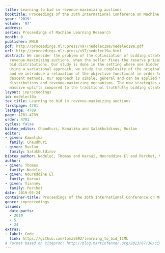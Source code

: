 ```yaml
---
title: Learning to bid in revenue-maximizing auctions
booktitle: Proceedings of the 36th International Conference on Machine Learning
year: '2019'
volume: '97'
address: 
series: Proceedings of Machine Learning Research
month: 0
publisher: PMLR
pdf: http://proceedings.mlr.press/v97/nedelec19a/nedelec19a.pdf
url: http://proceedings.mlr.press/v97/nedelec19a.html
abstract: We consider the problem of the optimization of bidding strategies in prior-dependent
  revenue-maximizing auctions, when the seller fixes the reserve prices based on the
  bid distributions. Our study is done in the setting where one bidder is strategic.
  Using a variational approach, we study the complexity of the original objective
  and we introduce a relaxation of the objective functional in order to use gradient
  descent methods. Our approach is simple, general and can be applied to various value
  distributions and revenue-maximizing mechanisms. The new strategies we derive yield
  massive uplifts compared to the traditional truthfully bidding strategy.
layout: inproceedings
id: nedelec19a
tex_title: Learning to bid in revenue-maximizing auctions
firstpage: 4781
lastpage: 4789
page: 4781-4789
order: 4781
cycles: false
bibtex_editor: Chaudhuri, Kamalika and Salakhutdinov, Ruslan
editor:
- given: Kamalika
  family: Chaudhuri
- given: Ruslan
  family: Salakhutdinov
bibtex_author: Nedelec, Thomas and Karoui, Noureddine El and Perchet, Vianney
author:
- given: Thomas
  family: Nedelec
- given: Noureddine El
  family: Karoui
- given: Vianney
  family: Perchet
date: 2019-05-24
container-title: Proceedings of the 36th International Conference on Machine Learning
genre: inproceedings
issued:
  date-parts:
  - 2019
  - 5
  - 24
extras:
- label: Code
  link: https://github.com/toma5692/learning_to_bid_ICML
# Format based on citeproc: http://blog.martinfenner.org/2013/07/30/citeproc-yaml-for-bibliographies/
---
```

